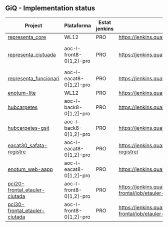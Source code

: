 ## GiQ - Implementation status

| Project  | Plataforma | Estat jenkins | Job | Observacions |
| ------------- | ------------- | ------------- |  ------------- | ------------- |
| [representa_core](https://github.com/ConsorciAOC-PRJ/representa_core) | WL12 | PRO | https://jenkins.qualitat.aoc.cat/job/representa/job/core/ ||
| [representa_ciutuada](https://github.com/ConsorciAOC-PRJ/representa_portal) | aoc-l-front8-0[1,2]-pro | PRO | https://jenkins.qualitat.aoc.cat/job/representa/job/ciutada/ | No es pot desplegar per problemes de connectivitat|
| [representa_funcionari](https://github.com/ConsorciAOC-PRJ/representa_portal) | aoc-l-eacat8-0[1,2]-pro | PRO | https://jenkins.qualitat.aoc.cat/job/representa/job/funcionari/ | |
| [enotum-lite](https://github.com/ConsorciAOC-PRJ/enotum-lite) | WL12 | PRO | https://jenkins.qualitat.aoc.cat/job/enotum-lite/ | |
| [hubcarpetes](https://github.com/ConsorciAOC-PRJ/hubcarpetes) | aoc-l-back8-0[1,2]-pro | PRO | https://jenkins.qualitat.aoc.cat/job/hubcarpetes/ | |
| [hubcarpetes-gsit](https://github.com/ConsorciAOC-PRJ/hubcarpetes-gsit) | aoc-l-back8-0[1,2]-pro | PRO | https://jenkins.qualitat.aoc.cat/job/hubcarpetes/ | |
| [eacat30_safata-registre](https://github.com/ConsorciAOC-PRJ/eacat30_safata-registre) |  aoc-l-eacat8-0[1,2]-pro | PRO | https://jenkins.qualitat.aoc.cat/job/eacat30/job/safata-registre/ | |
| [enotum_web-aapp](https://github.com/ConsorciAOC-PRJ/enotum_web-aapp) | aoc-l-eacat8-0[1,2]-pro | PRO | https://jenkins.qualitat.aoc.cat/job/enotum/job/web-aapp/ | |
| [pci20-frontal_etauler-ciutada](https://github.com/ConsorciAOC-PRJ/pci20-frontal_etauler-ciutada) | aoc-l-front8-0[1,2]-pro | PRO | https://jenkins.qualitat.aoc.cat/job/pci20-frontal/job/etauler-ciutada/| |
| [pci30-frontal_etauler-ciutada](https://github.com/ConsorciAOC-PRJ/pci30-frontal_etauler-ciutada) | aoc-l-front8-0[1,2]-pro | PRO | https://jenkins.qualitat.aoc.cat/job/pci30-frontal/job/etauler-ciutada/ | |

